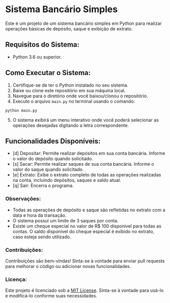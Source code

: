 # Sistema Bancário Simples

Este é um projeto de um sistema bancário simples em Python para realizar operações básicas de depósito, saque e exibição de extrato.

## **Requisitos do Sistema:**

- Python 3.6 ou superior.

## **Como Executar o Sistema:**

1. Certifique-se de ter o Python instalado no seu sistema.
2. Baixe ou clone este repositório em sua máquina local.
3. Navegue para o diretório onde você baixou/clonou o repositório.
4. Execute o arquivo `main.py` no terminal usando o comando:

```
python main.py
```

5. O sistema exibirá um menu interativo onde você poderá selecionar as operações desejadas digitando a letra correspondente.

## **Funcionalidades Disponíveis:**

- [d] Depositar: Permite realizar depósitos em sua conta bancária. Informe o valor do depósito quando solicitado.
- [s] Sacar: Permite realizar saques de sua conta bancária. Informe o valor do saque quando solicitado.
- [e] Extrato: Exibe o extrato completo de todas as operações realizadas na conta, incluindo depósitos, saques e saldo atual.
- [q] Sair: Encerra o programa.

### **Observações:**

- Todas as operações de depósito e saque são refletidas no extrato com a data e hora da transação.
- O sistema possui um limite de 3 saques por conta.
- Existe um cheque especial no valor de R$ 100 disponível para todas as contas. O saldo disponível do cheque especial é exibido no extrato, caso esteja sendo utilizado.

### **Contribuições:**

Contribuições são bem-vindas! Sinta-se à vontade para enviar pull requests para melhorar o código ou adicionar novas funcionalidades.

### **Licença:**

Este projeto é licenciado sob a [MIT License](LICENSE). Sinta-se à vontade para usá-lo e modificá-lo conforme suas necessidades.
